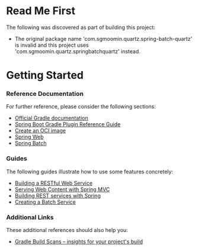 # Read Me First
The following was discovered as part of building this project:

* The original package name 'com.sgmoomin.quartz.spring-batch-quartz' is invalid and this project uses 'com.sgmoomin.quartz.springbatchquartz' instead.

# Getting Started

### Reference Documentation
For further reference, please consider the following sections:

* [Official Gradle documentation](https://docs.gradle.org)
* [Spring Boot Gradle Plugin Reference Guide](https://docs.spring.io/spring-boot/docs/2.7.14-SNAPSHOT/gradle-plugin/reference/html/)
* [Create an OCI image](https://docs.spring.io/spring-boot/docs/2.7.14-SNAPSHOT/gradle-plugin/reference/html/#build-image)
* [Spring Web](https://docs.spring.io/spring-boot/docs/2.7.14-SNAPSHOT/reference/htmlsingle/#web)
* [Spring Batch](https://docs.spring.io/spring-boot/docs/2.7.14-SNAPSHOT/reference/htmlsingle/#howto.batch)

### Guides
The following guides illustrate how to use some features concretely:

* [Building a RESTful Web Service](https://spring.io/guides/gs/rest-service/)
* [Serving Web Content with Spring MVC](https://spring.io/guides/gs/serving-web-content/)
* [Building REST services with Spring](https://spring.io/guides/tutorials/rest/)
* [Creating a Batch Service](https://spring.io/guides/gs/batch-processing/)

### Additional Links
These additional references should also help you:

* [Gradle Build Scans – insights for your project's build](https://scans.gradle.com#gradle)

